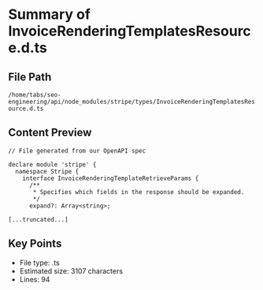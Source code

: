 # Summary of InvoiceRenderingTemplatesResource.d.ts
  
## File Path
`/home/tabs/seo-engineering/api/node_modules/stripe/types/InvoiceRenderingTemplatesResource.d.ts`

## Content Preview
```
// File generated from our OpenAPI spec

declare module 'stripe' {
  namespace Stripe {
    interface InvoiceRenderingTemplateRetrieveParams {
      /**
       * Specifies which fields in the response should be expanded.
       */
      expand?: Array<string>;

[...truncated...]
```

## Key Points
- File type: .ts
- Estimated size: 3107 characters
- Lines: 94
